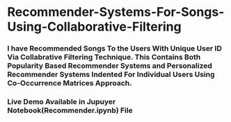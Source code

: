 # Recommender-Systems-For-Songs-Using-Collaborative-Filtering
### I have Recommended Songs To the Users With Unique User ID Via Collabrative Filtering Technique. This Contains Both Popularity Based Recommender Systems and Personalized Recommender Systems Indented For Individual Users Using Co-Occurrence Matrices Approach.

### Live Demo Available in Jupuyer Notebook(Recommender.ipynb) File
